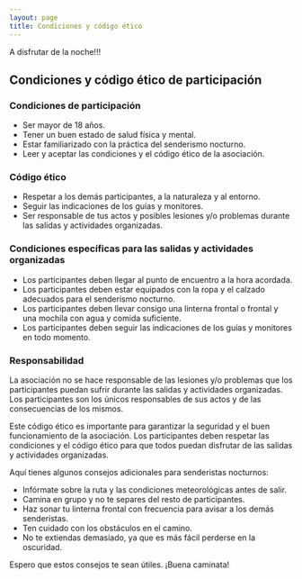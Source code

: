 ```yaml
---
layout: page
title: Condiciones y código ético
---
```


<p class="message">
  A disfrutar de la noche!!!
</p>

## Condiciones y código ético de participación

### Condiciones de participación

- Ser mayor de 18 años.
- Tener un buen estado de salud física y mental.
- Estar familiarizado con la práctica del senderismo nocturno.
- Leer y aceptar las condiciones y el código ético de la asociación.

### Código ético

- Respetar a los demás participantes, a la naturaleza y al entorno.
- Seguir las indicaciones de los guías y monitores.
- Ser responsable de tus actos y posibles lesiones y/o problemas durante las salidas y actividades organizadas.

### Condiciones específicas para las salidas y actividades organizadas

- Los participantes deben llegar al punto de encuentro a la hora acordada.
- Los participantes deben estar equipados con la ropa y el calzado adecuados para el senderismo nocturno.
- Los participantes deben llevar consigo una linterna frontal o frontal y una mochila con agua y comida suficiente.
- Los participantes deben seguir las indicaciones de los guías y monitores en todo momento.

### Responsabilidad

La asociación no se hace responsable de las lesiones y/o problemas que los participantes puedan sufrir durante las salidas y actividades organizadas. Los participantes son los únicos responsables de sus actos y de las consecuencias de los mismos.

Este código ético es importante para garantizar la seguridad y el buen funcionamiento de la asociación. Los participantes deben respetar las condiciones y el código ético para que todos puedan disfrutar de las salidas y actividades organizadas.

Aquí tienes algunos consejos adicionales para senderistas nocturnos:

- Infórmate sobre la ruta y las condiciones meteorológicas antes de salir.
- Camina en grupo y no te separes del resto de participantes.
- Haz sonar tu linterna frontal con frecuencia para avisar a los demás senderistas.
- Ten cuidado con los obstáculos en el camino.
- No te extiendas demasiado, ya que es más fácil perderse en la oscuridad.

Espero que estos consejos te sean útiles. ¡Buena caminata!